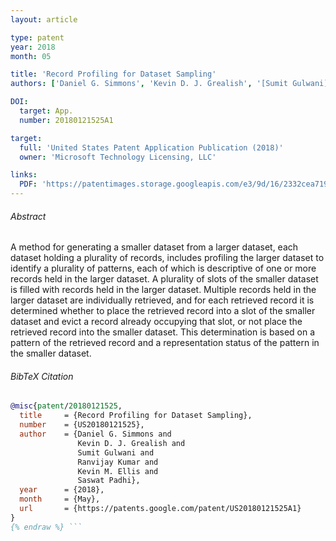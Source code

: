 ```yaml
---
layout: article

type: patent
year: 2018
month: 05

title: 'Record Profiling for Dataset Sampling'
authors: ['Daniel G. Simmons', 'Kevin D. J. Grealish', '[Sumit Gulwani]', 'Ranvijay Kumar', '[Kevin Michael Ellis]' , 'Saswat Padhi']

DOI:
  target: App.
  number: 20180121525A1

target:
  full: 'United States Patent Application Publication (2018)'
  owner: 'Microsoft Technology Licensing, LLC'

links:
  PDF: 'https://patentimages.storage.googleapis.com/e3/9d/16/2332cea71923fa/US20180121525A1.pdf'
---
```


###### Abstract

A method for generating a smaller dataset from a larger dataset,
each dataset holding a plurality of records,
includes profiling the larger dataset to identify a plurality of patterns,
each of which is descriptive of one or more records held in the larger dataset.
A plurality of slots of the smaller dataset is filled
with records held in the larger dataset.
Multiple records held in the larger dataset are individually retrieved,
and for each retrieved record it is determined
whether to place the retrieved record into a slot of the smaller dataset
and evict a record already occupying that slot,
or not place the retrieved record into the smaller dataset.
This determination is based on a pattern of the retrieved record
and a representation status of the pattern in the smaller dataset.

###### BibTeX Citation

```bibtex {% raw %}
@misc{patent/20180121525,
  title     = {Record Profiling for Dataset Sampling},
  number    = {US20180121525},
  author    = {Daniel G. Simmons and
               Kevin D. J. Grealish and
               Sumit Gulwani and
               Ranvijay Kumar and
               Kevin M. Ellis and
               Saswat Padhi},
  year      = {2018},
  month     = {May},
  url       = {https://patents.google.com/patent/US20180121525A1}
}
{% endraw %} ```